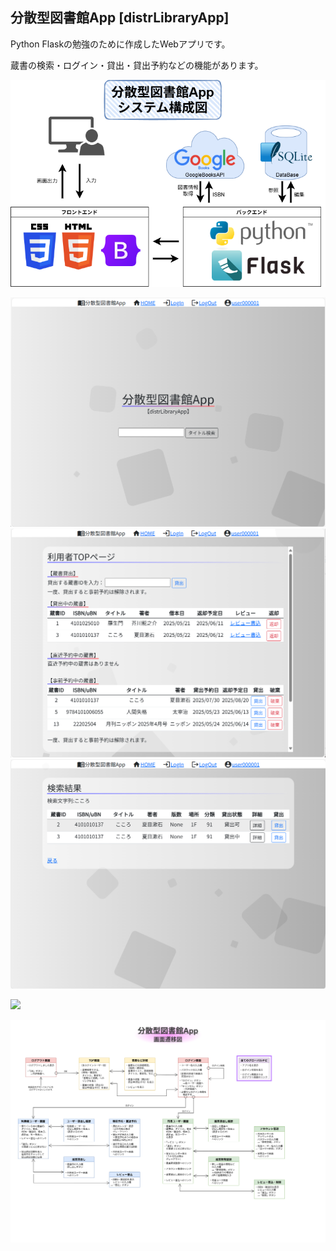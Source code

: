 ## 分散型図書館App [distrLibraryApp]

Python Flaskの勉強のために作成したWebアプリです。

蔵書の検索・ログイン・貸出・貸出予約などの機能があります。

![](documents/システム構成図.drawio.png)

![](documents/screenshot1.png)
![](documents/screenshot2.png)
![](documents/screenshot3.png)

![](documents/ER図.drawio.png)

![](documents/画面遷移図.drawio.png)
